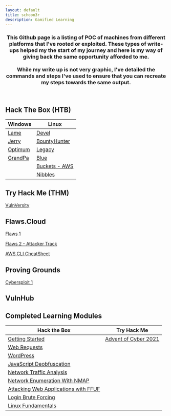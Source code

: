 ```yaml
---
layout: default
title: schoon3r
description: Gamified Learning
---
```


<h3 align="center">
  This Github page is a listing of POC of machines from different platforms that I've rooted or exploited. These types of write-ups helped my the start of my journey and here is my way of giving back the same opportunity afforded to me. <br><br> While my write up is not very graphic, I've detailed the commands and steps I've used to ensure that you can recreate my steps towards the same output.
</h3>

<br>

## Hack The Box (HTB)

| Windows                                                | Linux                                                            |
| ------------------------------------------------------ | ---------------------------------------------------------------- |
| [Lame](https://schoon3r.github.io/lame_htb.html)       | [Devel](https://schoon3r.github.io/Devel.html)                   |
| [Jerry](https://schoon3r.github.io/jerry_htb.html)     | [BountyHunter](https://schoon3r.github.io/bountyhunter_htb.html) |
| [Optimum](https://schoon3r.github.io/optimum_htb.html) | [Legacy](https://schoon3r.github.io/legacy_htb.html)             |
| [GrandPa](https://schoon3r.github.io/granpa.html)      | [Blue](https://schoon3r.github.io/blue_htb.html)                 |
|                                                        | [Buckets - AWS](https://schoon3r.github.io/buckets_htb.html)     |
|                                                        | [Nibbles](https://schoon3r.github.io/nibbles_htb.html)           |

## Try Hack Me (THM)

[VulnVersity](https://schoon3r.github.io/vulnversity_thm.html)

## Flaws.Cloud

[Flaws 1](https://schoon3r.github.io/flaws_cloud.html)

[Flaws 2 - Attacker Track](https://schoon3r.github.io/flaws2_attacker.html)

[AWS CLI CheatSheet](https://schoon3r.github.io/awscli.html)

## Proving Grounds

[Cybersploit 1](https://schoon3r.github.io/cybersploit1.html)

## VulnHub

## Completed Learning Modules

| Hack the Box                                                                               | Try Hack Me                                        |
| ------------------------------------------------------------------------------------------ | -------------------------------------------------- |
| [Getting Started](https://academy.hackthebox.eu/achievement/74398/77)                      | [Advent of Cyber 2021](/images/THM-SJNXY0CYHI.png) |
| [Web Requests](https://academy.hackthebox.eu/achievement/74398/35)                         |                                                    |
| [WordPress](https://academy.hackthebox.eu/achievement/74398/17)                            |                                                    |
| [JavaScript Deobfuscation](https://academy.hackthebox.eu/achievement/74398/41)             |                                                    |
| [Network Traffic Analysis](https://academy.hackthebox.eu/achievement/74398/81)             |                                                    |
| [Network Enumeration With NMAP](https://academy.hackthebox.eu/achievement/74398/19)        |                                                    |
| [Attacking Web Applications with FFUF](https://academy.hackthebox.eu/achievement/74398/54) |                                                    |
| [Login Brute Forcing](https://academy.hackthebox.eu/achievement/74398/57)                  |                                                    |
| [Linux Fundamentals](https://academy.hackthebox.com/achievement/74398/18)                  |                                                    |
